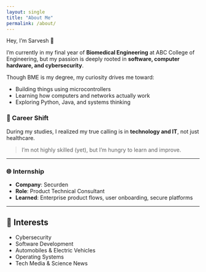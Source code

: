```yaml
---
layout: single
title: "About Me"
permalink: /about/
---
```


Hey, I’m Sarvesh 👋

I’m currently in my final year of **Biomedical Engineering** at ABC College of Engineering, but my passion is deeply rooted in **software, computer hardware, and cybersecurity**.

Though BME is my degree, my curiosity drives me toward:
- Building things using microcontrollers
- Learning how computers and networks actually work
- Exploring Python, Java, and systems thinking

### 🔄 Career Shift
During my studies, I realized my true calling is in **technology and IT**, not just healthcare.

> I’m not highly skilled (yet), but I’m hungry to learn and improve.

---

### 🌐 Internship
- **Company**: Securden
- **Role**: Product Technical Consultant
- **Learned**: Enterprise product flows, user onboarding, secure platforms

---

## 📘 Interests
- Cybersecurity
- Software Development
- Automobiles & Electric Vehicles
- Operating Systems
- Tech Media & Science News

